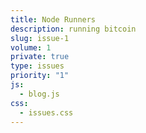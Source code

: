 ```yaml
---
title: Node Runners
description: running bitcoin
slug: issue-1
volume: 1
private: true
type: issues
priority: "1"
js:
  - blog.js
css:
  - issues.css
---
```

